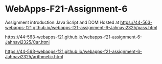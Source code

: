 # WebApps-F21-Assignment-6
Assignment introduction Java Script and DOM
Hosted at https://44-563-webapps-f21.github.io/webapps-f21-assignment-6-Jahnavi2325/pass.html

https://44-563-webapps-f21.github.io/webapps-f21-assignment-6-Jahnavi2325/Car.html

https://44-563-webapps-f21.github.io/webapps-f21-assignment-6-Jahnavi2325/arithmetic.html

